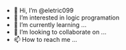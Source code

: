 - 👋 Hi, I’m @eletric099
- 👀 I’m interested in logic programation
- 🌱 I’m currently learning ...
- 💞️ I’m looking to collaborate on ...
- 📫 How to reach me ...

<!---
eletric099/eletric099 is a ✨ special ✨ repository because its `README.md` (this file) appears on your GitHub profile.
You can click the Preview link to take a look at your changes.
--->
